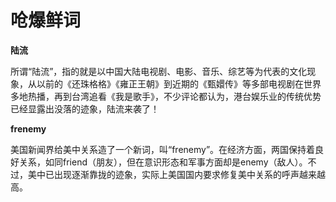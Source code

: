 # 呛爆鲜词

**陆流**

所谓“陆流”，指的就是以中国大陆电视剧、电影、音乐、综艺等为代表的文化现象，从以前的《还珠格格》《雍正王朝》到近期的《甄嬛传》等多部电视剧在世界多地热播，再到台湾追看《我是歌手》，不少评论都认为，港台娱乐业的传统优势已经显露出没落的迹象，陆流来袭了！ 

**frenemy**

美国新闻界给美中关系造了一个新词，叫“frenemy”。在经济方面，两国保持着良好关系，如同friend（朋友），但在意识形态和军事方面却是enemy（敌人）。不过，美中已出现逐渐靠拢的迹象，实际上美国国内要求修复美中关系的呼声越来越高。